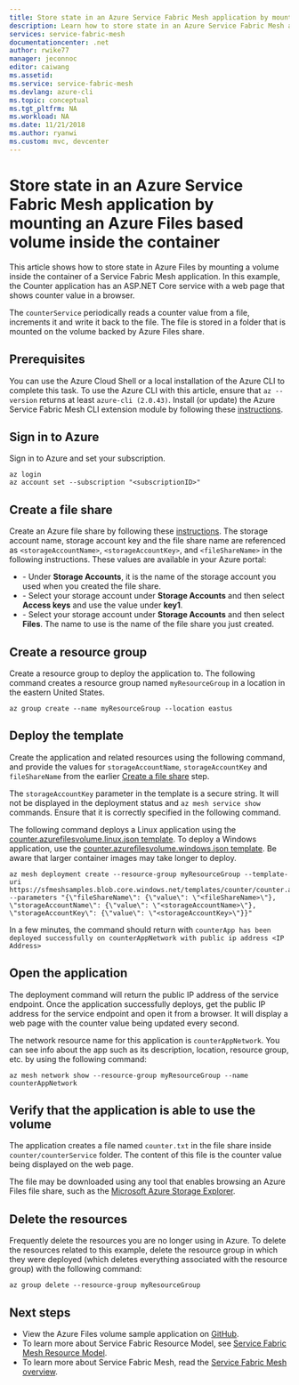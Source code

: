 ```yaml
---
title: Store state in an Azure Service Fabric Mesh application by mounting an Azure Files based volume inside the container  | Microsoft Docs
description: Learn how to store state in an Azure Service Fabric Mesh application by mounting an Azure Files based volume inside the container using the Azure CLI.
services: service-fabric-mesh
documentationcenter: .net
author: rwike77
manager: jeconnoc
editor: caiwang
ms.assetid: 
ms.service: service-fabric-mesh
ms.devlang: azure-cli
ms.topic: conceptual
ms.tgt_pltfrm: NA
ms.workload: NA
ms.date: 11/21/2018
ms.author: ryanwi
ms.custom: mvc, devcenter 
---
```


# Store state in an Azure Service Fabric Mesh application by mounting an Azure Files based volume inside the container

This article shows how to store state in Azure Files by mounting a volume inside the container of a Service Fabric Mesh application. In this example, the Counter application has an ASP.NET Core service with a web page that shows counter value in a browser. 

The `counterService` periodically reads a counter value from a file, increments it and write it back to the file. The file is stored in a folder that is mounted on the volume backed by Azure Files share.

## Prerequisites

You can use the Azure Cloud Shell or a local installation of the Azure CLI to complete this task. To use the Azure CLI with this article, ensure that `az --version` returns at least `azure-cli (2.0.43)`.  Install (or update) the Azure Service Fabric Mesh CLI extension module by following these [instructions](service-fabric-mesh-howto-setup-cli.md).

## Sign in to Azure

Sign in to Azure and set your subscription.

```azurecli-interactive
az login
az account set --subscription "<subscriptionID>"
```

## Create a file share

Create an Azure file share by following these [instructions](/azure/storage/files/storage-how-to-create-file-share). The storage account name, storage account key and the file share name are referenced as `<storageAccountName>`, `<storageAccountKey>`, and `<fileShareName>` in the following instructions. These values are available in your Azure portal:
* <storageAccountName> - Under **Storage Accounts**, it is the name of the storage account you used when you created the file share.
* <storageAccountKey> - Select your storage account under **Storage Accounts** and then select **Access keys** and use the value under **key1**.
* <fileShareName> - Select your storage account under  **Storage Accounts** and then select **Files**. The name to use is the name of the file share you just created.

## Create a resource group

Create a resource group to deploy the application to. The following command creates a resource group named `myResourceGroup` in a location in the eastern United States.

```azurecli-interactive
az group create --name myResourceGroup --location eastus 
```

## Deploy the template

Create the application and related resources using the following command, and provide the values for `storageAccountName`, `storageAccountKey` and `fileShareName` from the earlier [Create a file share](#create-a-file-share) step.

The `storageAccountKey` parameter in the template is a secure string. It will not be displayed in the deployment status and `az mesh service show` commands. Ensure that it is correctly specified in the following command.

The following command deploys a Linux application using the [counter.azurefilesvolume.linux.json template](https://sfmeshsamples.blob.core.windows.net/templates/counter/counter.azurefilesvolume.linux.json). To deploy a Windows application, use the [counter.azurefilesvolume.windows.json template](https://sfmeshsamples.blob.core.windows.net/templates/counter/counter.azurefilesvolume.windows.json). Be aware that larger container images may take longer to deploy.

```azurecli-interactive
az mesh deployment create --resource-group myResourceGroup --template-uri https://sfmeshsamples.blob.core.windows.net/templates/counter/counter.azurefilesvolume.linux.json  --parameters "{\"fileShareName\": {\"value\": \"<fileShareName>\"}, \"storageAccountName\": {\"value\": \"<storageAccountName>\"}, \"storageAccountKey\": {\"value\": \"<storageAccountKey>\"}}"
```

In a few minutes, the command should return with `counterApp has been deployed successfully on counterAppNetwork with public ip address <IP Address>`

## Open the application

The deployment command will return the public IP address of the service endpoint. Once the application successfully deploys, get the public IP address for the service endpoint and open it from a browser. It will display a web page with the counter value being updated every second.

The network resource name for this application is `counterAppNetwork`. You can see info about the app such as its description, location, resource group, etc. by using the following command:

```azurecli-interactive
az mesh network show --resource-group myResourceGroup --name counterAppNetwork
```

## Verify that the application is able to use the volume

The application creates a file named `counter.txt` in the file share inside `counter/counterService` folder. The content of this file is the counter value being displayed on the web page.

The file may be downloaded using any tool that enables browsing an Azure Files file share, such as the [Microsoft Azure Storage Explorer](https://azure.microsoft.com/features/storage-explorer/).

## Delete the resources

Frequently delete the resources you are no longer using in Azure. To delete the resources related to this example, delete the resource group in which they were deployed (which deletes everything associated with the resource group) with the following command:

```azurecli-interactive
az group delete --resource-group myResourceGroup
```

## Next steps

- View the Azure Files volume sample application on [GitHub](https://github.com/Azure-Samples/service-fabric-mesh/tree/master/src/counter).
- To learn more about Service Fabric Resource Model, see [Service Fabric Mesh Resource Model](service-fabric-mesh-service-fabric-resources.md).
- To learn more about Service Fabric Mesh, read the [Service Fabric Mesh overview](service-fabric-mesh-overview.md).
